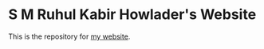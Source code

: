 # S M Ruhul Kabir Howlader's Website

This is the repository for [my website](https://rhythm1827.github.io).
